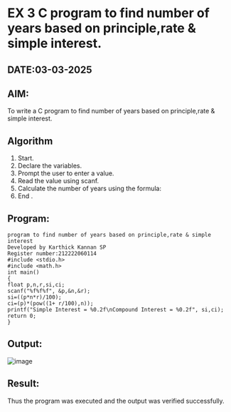 # EX 3 C program to find number of years based on principle,rate & simple interest.
## DATE:03-03-2025
## AIM:
To write a C program to find number of years based on principle,rate & simple interest.

## Algorithm
1. Start.
2. Declare the variables.
3. Prompt the user to enter a value.
4. Read the value using scanf.
5. Calculate the number of years using the formula:
6. End .   

## Program:
```
program to find number of years based on principle,rate & simple interest
Developed by Karthick Kannan SP
Register number:212222060114
#include <stdio.h> 
#include <math.h>
int main()
{
float p,n,r,si,ci; 
scanf("%f%f%f", &p,&n,&r);
si=((p*n*r)/100); 
ci=(p)*(pow((1+ r/100),n));
printf("Simple Interest = %0.2f\nCompound Interest = %0.2f", si,ci);
return 0;
}
```

## Output:
![image](https://github.com/user-attachments/assets/5054933b-776b-4123-8110-eb24006d0975)




## Result:
Thus the program was executed and the output was verified successfully.
